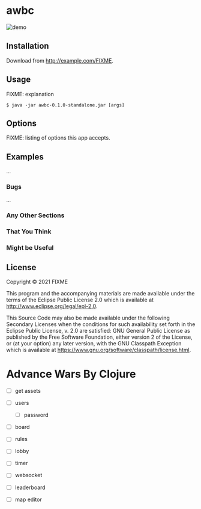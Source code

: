 # awbc

![demo](./resources/assets/demo_awbc.png "screenshot")

## Installation

Download from http://example.com/FIXME.

## Usage

FIXME: explanation

    $ java -jar awbc-0.1.0-standalone.jar [args]

## Options

FIXME: listing of options this app accepts.

## Examples

...

### Bugs

...

### Any Other Sections
### That You Think
### Might be Useful

## License

Copyright © 2021 FIXME

This program and the accompanying materials are made available under the
terms of the Eclipse Public License 2.0 which is available at
http://www.eclipse.org/legal/epl-2.0.

This Source Code may also be made available under the following Secondary
Licenses when the conditions for such availability set forth in the Eclipse
Public License, v. 2.0 are satisfied: GNU General Public License as published by
the Free Software Foundation, either version 2 of the License, or (at your
option) any later version, with the GNU Classpath Exception which is available
at https://www.gnu.org/software/classpath/license.html.
# Advance Wars By Clojure


- [ ] get assets
- [ ] users
  - [ ] password
- [ ] board
- [ ] rules
- [ ] lobby
- [ ] timer
- [ ] websocket
- [ ] leaderboard
- [ ] map editor

